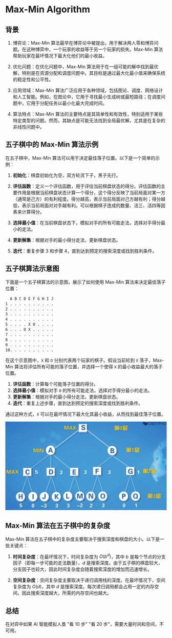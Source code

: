 # Max-Min Algorithm

## 背景

1. 博弈论：Max-Min 算法最早在博弈论中被提出，用于解决两人零和博弈问题。在这种博弈中，一个玩家的收益等于另一个玩家的损失。Max-Min 算法帮助玩家在最坏情况下最大化他们的最小收益。

2. 优化问题：在优化问题中，Max-Min 算法用于在一组可能的解中找到最优解，特别是在资源分配和调度问题中。其目标是通过最大化最小值来确保系统的稳定性和公平性。

3. 应用领域：Max-Min 算法广泛应用于各种领域，包括图论、调度、网络设计和人工智能。例如，在图论中，它用于寻找最小生成树或最短路径；在调度问题中，它用于分配任务以最小化最大完成时间。

4. 算法特点：Max-Min 算法的主要特点是其简单性和有效性，特别适用于某些特定类型的问题。然而，其缺点是可能无法找到全局最优解，尤其是在复杂的非线性问题中。

## 五子棋中的 Max-Min 算法示例

在五子棋中，Max-Min 算法可以用于决定最佳落子位置。以下是一个简单的示例：

1. **初始化**：棋盘初始化为空，双方轮流下子，黑子先行。

2. **评估函数**：定义一个评估函数，用于评估当前棋盘状态的得分。评估函数的主要作用是根据当前棋盘状态计算一个得分，这个得分反映了当前局面对某一方（通常是己方）的有利程度。得分越高，表示当前局面对己方越有利；得分越低，表示当前局面对对手越有利。可以根据棋子连成的数量、活三、活四等因素来计算得分。

3. **选择最小值**：在当前棋盘状态下，模拟对手的所有可能走法，选择对手得分最小的走法。

4. **更新解集**：根据对手的最小得分走法，更新棋盘状态。

5. **迭代**：重复步骤 3 和步骤 4，直到达到预定的搜索深度或找到胜利条件。

## 五子棋算法示意图

下面是一个五子棋算法的示意图，展示了如何使用 Max-Min 算法来决定最佳落子位置：

```plaintext
  A B C D E F G H I J
1 . . . . . . . . . .
2 . . . . . . . . . .
3 . . . . . . . . . .
4 . . . . . . . . . .
5 . . . . X O . . . .
6 . . . O X . . . . .
7 . . . . . . . . . .
8 . . . . . . . . . .
9 . . . . . . . . . .
10. . . . . . . . . .
```

在这个示意图中，`X` 和 `O` 分别代表两个玩家的棋子。假设当前轮到 `X` 落子，Max-Min 算法将评估所有可能的落子位置，并选择一个使得 `X` 的最小收益最大的落子位置。

1. **评估函数**：计算每个可能落子位置的得分。
2. **选择最小值**：模拟对手 `O` 的所有可能走法，选择对手得分最小的走法。
3. **更新解集**：根据对手的最小得分走法，更新棋盘状态。
4. **迭代**：重复上述步骤，直到达到预定的搜索深度或找到胜利条件。

通过这种方式，`X` 可以在最坏情况下最大化其最小收益，从而找到最佳落子位置。

![Max-Min Algorithm](../assets/max-min.png)

## Max-Min 算法在五子棋中的复杂度

Max-Min 算法在五子棋中的复杂度主要取决于搜索深度和棋盘的大小。以下是一些关键点：

1. **时间复杂度**：在最坏情况下，时间复杂度为 $O(b^d)$，其中 $b$ 是每个节点的分支因子（即每一步可能的走法数量），$d$ 是搜索深度。由于五子棋的棋盘较大，分支因子也较大，因此时间复杂度会随着搜索深度的增加而迅速增长。

2. **空间复杂度**：空间复杂度主要取决于递归调用栈的深度。在最坏情况下，空间复杂度为 $O(d)$，其中 $d$ 是搜索深度。每次递归调用都会占用一定的内存空间，因此搜索深度越大，所需的内存空间也越大。

## 总结

在对弈中如果 AI 智能模拟人类 "看 10 步" "看 20 步"，需要大量时间和空间，不可用。
